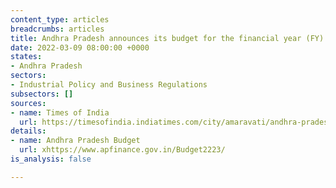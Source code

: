 ```yaml
---
content_type: articles
breadcrumbs: articles
title: Andhra Pradesh announces its budget for the financial year (FY) 2022-23
date: 2022-03-09 08:00:00 +0000
states:
- Andhra Pradesh
sectors:
- Industrial Policy and Business Regulations
subsectors: []
sources:
- name: Times of India
  url: https://timesofindia.indiatimes.com/city/amaravati/andhra-pradesh-finance-minister-presents-rs-256256-crore-budget-for-2022-23/articleshow/90146294.cms
details:
- name: Andhra Pradesh Budget
  url: xhttps://www.apfinance.gov.in/Budget2223/
is_analysis: false

---
```

